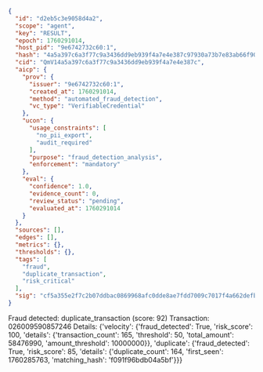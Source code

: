 ```json
{
  "id": "d2eb5c3e9058d4a2",
  "scope": "agent",
  "key": "RESULT",
  "epoch": 1760291014,
  "host_pid": "9e6742732c60:1",
  "hash": "4a5a397c6a3f77c9a3436dd9eb939f4a7e4e387c97930a73b7e83ab66f90010d",
  "cid": "QmV14a5a397c6a3f77c9a3436dd9eb939f4a7e4e387c",
  "aicp": {
    "prov": {
      "issuer": "9e6742732c60:1",
      "created_at": 1760291014,
      "method": "automated_fraud_detection",
      "vc_type": "VerifiableCredential"
    },
    "ucon": {
      "usage_constraints": [
        "no_pii_export",
        "audit_required"
      ],
      "purpose": "fraud_detection_analysis",
      "enforcement": "mandatory"
    },
    "eval": {
      "confidence": 1.0,
      "evidence_count": 0,
      "review_status": "pending",
      "evaluated_at": 1760291014
    }
  },
  "sources": [],
  "edges": [],
  "metrics": {},
  "thresholds": {},
  "tags": [
    "fraud",
    "duplicate_transaction",
    "risk_critical"
  ],
  "sig": "cf5a355e2f7c2b07ddbac0869968afc0dde8ae7fdd7009c7017f4a662defbd42"
}
```

Fraud detected: duplicate_transaction (score: 92)
Transaction: 026009590857246
Details: {'velocity': {'fraud_detected': True, 'risk_score': 100, 'details': {'transaction_count': 165, 'threshold': 50, 'total_amount': 58476990, 'amount_threshold': 10000000}}, 'duplicate': {'fraud_detected': True, 'risk_score': 85, 'details': {'duplicate_count': 164, 'first_seen': 1760285763, 'matching_hash': 'f091f96bdb04a5bf'}}}